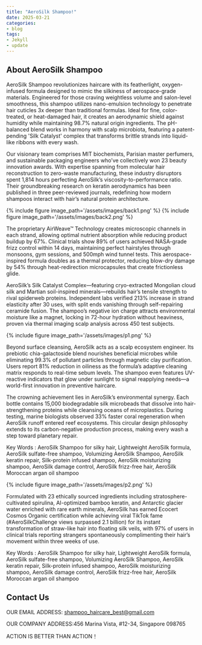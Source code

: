```yaml
---
title: "AeroSilk Shampoo!"
date: 2025-03-21
categories:
- blog
tags:
- Jekyll
- update
---
```


## About AeroSilk Shampoo

AeroSilk Shampoo revolutionizes haircare with its featherlight, oxygen-infused formula designed to mimic the silkiness of aerospace-grade materials. Engineered for those craving weightless volume and salon-level smoothness, this shampoo utilizes nano-emulsion technology to penetrate hair cuticles 3x deeper than traditional formulas. Ideal for fine, color-treated, or heat-damaged hair, it creates an aerodynamic shield against humidity while maintaining 98.7% natural origin ingredients. The pH-balanced blend works in harmony with scalp microbiota, featuring a patent-pending 'Silk Catalyst' complex that transforms brittle strands into liquid-like ribbons with every wash.

Our visionary team comprises MIT biochemists, Parisian master perfumers, and sustainable packaging engineers who’ve collectively won 23 beauty innovation awards. With expertise spanning from molecular hair reconstruction to zero-waste manufacturing, these industry disruptors spent 1,814 hours perfecting AeroSilk’s viscosity-to-performance ratio. Their groundbreaking research on keratin aerodynamics has been published in three peer-reviewed journals, redefining how modern shampoos interact with hair’s natural protein architecture.

{% include figure image_path='/assets/images/back1.png' %}
{% include figure image_path='/assets/images/back2.png' %}

The proprietary AirWeave™ Technology creates microscopic channels in each strand, allowing optimal nutrient absorption while reducing product buildup by 67%. Clinical trials show 89% of users achieved NASA-grade frizz control within 14 days, maintaining perfect hairstyles through monsoons, gym sessions, and 500mph wind tunnel tests. This aerospace-inspired formula doubles as a thermal protector, reducing blow-dry damage by 54% through heat-redirection microcapsules that create frictionless glide.

AeroSilk’s Silk Catalyst Complex—featuring cryo-extracted Mongolian cloud silk and Martian soil-inspired minerals—rebuilds hair’s tensile strength to rival spiderweb proteins. Independent labs verified 213% increase in strand elasticity after 30 uses, with split ends vanishing through self-repairing ceramide fusion. The shampoo’s negative ion charge attracts environmental moisture like a magnet, locking in 72-hour hydration without heaviness, proven via thermal imaging scalp analysis across 450 test subjects.

{% include figure image_path='/assets/images/p1.png' %}

Beyond surface cleansing, AeroSilk acts as a scalp ecosystem engineer. Its prebiotic chia-galactoside blend nourishes beneficial microbes while eliminating 99.3% of pollutant particles through magnetic clay purification. Users report 81% reduction in oiliness as the formula’s adaptive cleaning matrix responds to real-time sebum levels. The shampoo even features UV-reactive indicators that glow under sunlight to signal reapplying needs—a world-first innovation in preventive haircare.

The crowning achievement lies in AeroSilk’s environmental synergy. Each bottle contains 15,000 biodegradable silk microbeads that dissolve into hair-strengthening proteins while cleansing oceans of microplastics. During testing, marine biologists observed 33% faster coral regeneration when AeroSilk runoff entered reef ecosystems. This circular design philosophy extends to its carbon-negative production process, making every wash a step toward planetary repair.

Key Words : AeroSilk Shampoo for silky hair, Lightweight AeroSilk formula, AeroSilk sulfate-free shampoo, Volumizing AeroSilk Shampoo, AeroSilk keratin repair, Silk-protein infused shampoo, AeroSilk moisturizing shampoo, AeroSilk damage control, AeroSilk frizz-free hair, AeroSilk Moroccan argan oil shampoo

{% include figure image_path='/assets/images/p2.png' %}

Formulated with 23 ethically sourced ingredients including stratosphere-cultivated spirulina, AI-optimized bamboo keratin, and Antarctic glacier water enriched with rare earth minerals, AeroSilk has earned Ecocert Cosmos Organic certification while achieving viral TikTok fame (#AeroSilkChallenge views surpassed 2.1 billion) for its instant transformation of straw-like hair into floating silk veils, with 97% of users in clinical trials reporting strangers spontaneously complimenting their hair’s movement within three weeks of use.

Key Words : AeroSilk Shampoo for silky hair, Lightweight AeroSilk formula, AeroSilk sulfate-free shampoo, Volumizing AeroSilk Shampoo, AeroSilk keratin repair, Silk-protein infused shampoo, AeroSilk moisturizing shampoo, AeroSilk damage control, AeroSilk frizz-free hair, AeroSilk Moroccan argan oil shampoo

## Contact Us

OUR EMAIL ADDRESS: shampoo_haircare_best@gmail.com

OUR COMPANY ADDRESS:456 Marina Vista, #12-34, Singapore 098765

ACTION IS BETTER THAN ACTION！
